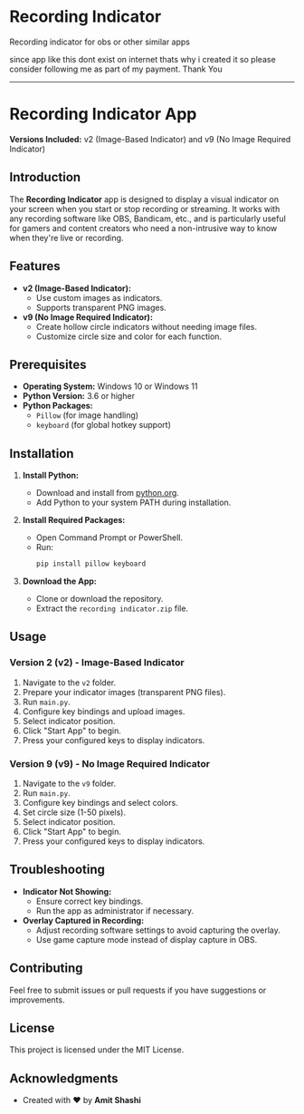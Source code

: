 # Recording Indicator
Recording indicator for obs or other similar apps

since app like this dont exist on internet thats why i created it so please consider following me as part of my payment. Thank You

______________________________________________________________________________________________
# Recording Indicator App

**Versions Included:** v2 (Image-Based Indicator) and v9 (No Image Required Indicator)

## Introduction

The **Recording Indicator** app is designed to display a visual indicator on your screen when you start or stop recording or streaming. It works with any recording software like OBS, Bandicam, etc., and is particularly useful for gamers and content creators who need a non-intrusive way to know when they're live or recording.

## Features

- **v2 (Image-Based Indicator):**
  - Use custom images as indicators.
  - Supports transparent PNG images.
- **v9 (No Image Required Indicator):**
  - Create hollow circle indicators without needing image files.
  - Customize circle size and color for each function.

## Prerequisites

- **Operating System:** Windows 10 or Windows 11
- **Python Version:** 3.6 or higher
- **Python Packages:**
  - `Pillow` (for image handling)
  - `keyboard` (for global hotkey support)

## Installation

1. **Install Python:**
   - Download and install from [python.org](https://www.python.org/downloads/).
   - Add Python to your system PATH during installation.

2. **Install Required Packages:**
   - Open Command Prompt or PowerShell.
   - Run:
     ```bash
     pip install pillow keyboard
     ```

3. **Download the App:**
   - Clone or download the repository.
   - Extract the `recording indicator.zip` file.

## Usage

### Version 2 (v2) - Image-Based Indicator

1. Navigate to the `v2` folder.
2. Prepare your indicator images (transparent PNG files).
3. Run `main.py`.
4. Configure key bindings and upload images.
5. Select indicator position.
6. Click "Start App" to begin.
7. Press your configured keys to display indicators.

### Version 9 (v9) - No Image Required Indicator

1. Navigate to the `v9` folder.
2. Run `main.py`.
3. Configure key bindings and select colors.
4. Set circle size (1-50 pixels).
5. Select indicator position.
6. Click "Start App" to begin.
7. Press your configured keys to display indicators.

## Troubleshooting

- **Indicator Not Showing:**
  - Ensure correct key bindings.
  - Run the app as administrator if necessary.
- **Overlay Captured in Recording:**
  - Adjust recording software settings to avoid capturing the overlay.
  - Use game capture mode instead of display capture in OBS.

## Contributing

Feel free to submit issues or pull requests if you have suggestions or improvements.

## License

This project is licensed under the MIT License.

## Acknowledgments

- Created with ❤️ by **Amit Shashi**
